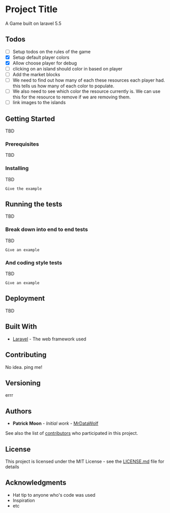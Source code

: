 # Project Title

A Game built on laravel 5.5

## Todos

- [ ] Setup todos on the rules of the game
- [X] Setup default player colors
- [X] Allow choose player for debug
- [ ] clicking on an island should color in based on player
- [ ] Add the market blocks
- [ ] We need to find out how many of each these resources each player had.  this tells us how many of each color to populate.
- [ ] We also need to see which color the resource currently is.  We can use this for the resource to remove if we are removing them.
- [ ] link images to the islands
## Getting Started

TBD

### Prerequisites

TBD

### Installing

TBD

```
Give the example
```

## Running the tests

TBD

### Break down into end to end tests

TBD

```
Give an example
```

### And coding style tests

TBD

```
Give an example
```

## Deployment

TBD

## Built With

* [Laravel](https://laravel.com/) - The web framework used


## Contributing

No idea. ping me!

## Versioning

errr 

## Authors

* **Patrick Moon** - *Initial work* - [MrDataWolf](https://github.com/mrdatawolf)

See also the list of [contributors](https://github.com/mrdatawolf/sailthesea/contributors) who participated in this project.

## License

This project is licensed under the MIT License - see the [LICENSE.md](LICENSE.md) file for details

## Acknowledgments

* Hat tip to anyone who's code was used
* Inspiration
* etc
